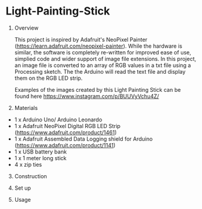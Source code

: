 # Light-Painting-Stick

1. Overview

    This project is inspired by Adafruit's NeoPixel Painter (https://learn.adafruit.com/neopixel-painter). While the hardware is     similar, the software is completely re-written for improved ease of use, simplied code and wider support of image file extensions. In     this project, an image file is converted to an array of RGB values in a txt file using a Processing sketch. The the Arduino will read     the text file and display them on the RGB LED strip.
    
    Examples of the images created by this Light Painting Stick can be found here https://www.instagram.com/p/BUUVyVchu4Z/
    
2. Materials
  - 1 x Arduino Uno/ Arduino Leonardo
  - 1 x Adafruit NeoPixel Digital RGB LED Strip (https://www.adafruit.com/product/1461)
  - 1 x Adafruit Assembled Data Logging shield for Arduino (https://www.adafruit.com/product/1141)
  - 1 x USB battery bank
  - 1 x 1 meter long stick
  - 4 x zip ties
  
3. Construction
  
4. Set up
  
5. Usage
